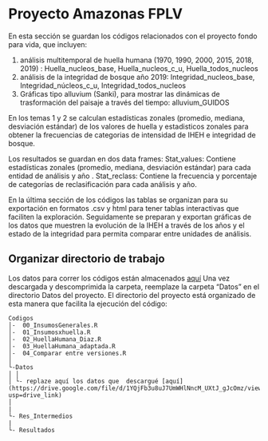 Proyecto Amazonas FPLV
================
En esta sección se guardan los códigos relacionados con el proyecto fondo para vida, que incluyen: 

1. análisis multitemporal de huella humana (1970, 1990, 2000, 2015, 2018, 2019) : Huella_nucleos_base, Huella_nucleos_c_u, Huella_todos_nucleos
2. análisis de la integridad de bosque año 2019: Integridad_nucleos_base, Integridad_núcleos_c_u, Integridad_todos_nucleos
3. Gráficas tipo alluvium (Sanki), para mostrar las dinámicas de trasformación del paisaje a través del tiempo: alluvium_GUIDOS
  
En los temas 1 y 2 se calculan estadísticas zonales (promedio, mediana, desviación estándar) de los valores de huella y estadisticos zonales para obtener la frecuencias de categorias de intensidad de  IHEH e integridad de bosque. 

Los resultados se guardan en dos data frames:
Stat_values: Contiene estadísticas zonales (promedio, mediana, desviación estándar) para cada entidad de análisis y año .
Stat_reclass: Contiene la frecuencia y porcentaje de categorías de reclasificación para cada análisis y año.

En la última sección de los códigos las tablas se organizan para su exportación en formatos .csv y html para tener tablas interactivas que faciliten la exploración. Seguidamente se preparan y exportan gráficas de los datos que muestren la evolución de la IHEH a través de los años y el estado de la integridad para permita comparar  entre unidades de análisis.


## Organizar directorio de trabajo

Los datos para correr los códigos están almacenados
[aquí](https://drive.google.com/file/d/1YQjFb3u8uJ7UmWHlNncM_UXtJ_gJcOmz/view?usp=drive_link)
Una vez descargada y descomprimida la carpeta, reemplaze la carpeta “Datos” en el directorio Datos del proyecto.
El directorio del proyecto está organizado de esta manera que facilita la ejecución del
código:

    Codigos
    │-  00_InsumosGenerales.R
    │-  01_Insumosxhuella.R
    │-  02_HuellaHumana_Diaz.R
    │-  03_HuellaHumana_adaptada.R
    │-  04_Comparar entre versiones.R
    │    
    └-Datos
    │ │
    │ └- replaze aquí los datos que  descargué [aquí](https://drive.google.com/file/d/1YQjFb3u8uJ7UmWHlNncM_UXtJ_gJcOmz/view?usp=drive_link)
    │ 
    |
    └- Res_Intermedios
    |
    └- Resultados

